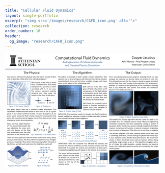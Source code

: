 ```yaml
---
title: "Cellular Fluid Dynamics"
layout: single-portfolio
excerpt: "<img src='/images/research/CAFD_icon.png' alt=''>"
collection: research
order_number: 10
header: 
  og_image: "research/CAFD_icon.png"
---
```


![CAFD](/images/research/CAFD_Poster.png)
